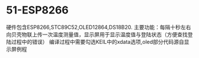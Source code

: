 # 51-ESP8266
硬件包含ESP8266,STC89C52,OLED12864,DS18B20.
主要功能：每隔十秒左右向贝壳物联上传一次温度测量值，显示屏用于显示温度值与登陆状态（方便查找登陆过程中的错误）
编译过程中需要勾选KEIL中的xdata选项,oled部分代码源自显示屏例程
